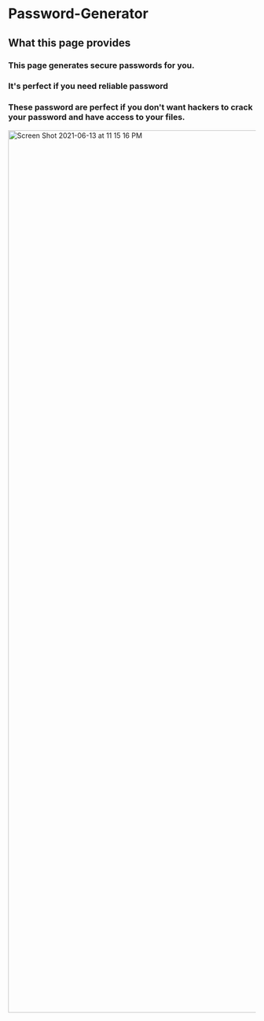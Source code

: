 # Password-Generator



## What this page provides

### This page generates secure passwords for you.
### It's perfect if you need reliable password 
### These password are perfect if you don't want hackers to crack your password and have access to your files.




<img width="1792" alt="Screen Shot 2021-06-13 at 11 15 16 PM" src="https://user-images.githubusercontent.com/78246665/121834630-3b320e00-cc9d-11eb-9f46-007e236507eb.png">
